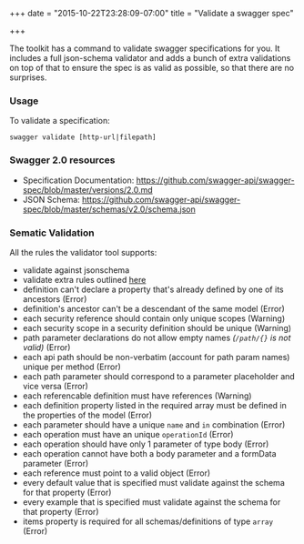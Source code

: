 +++
date = "2015-10-22T23:28:09-07:00"
title = "Validate a swagger spec"

+++

The toolkit has a command to validate swagger specifications for you.
It includes a full json-schema validator and adds a bunch of extra validations on top of that to ensure the spec
is as valid as possible, so that there are no surprises.

### Usage

To validate a specification:

```
swagger validate [http-url|filepath]
```

### Swagger 2.0 resources

* Specification Documentation: https://github.com/swagger-api/swagger-spec/blob/master/versions/2.0.md
* JSON Schema: https://github.com/swagger-api/swagger-spec/blob/master/schemas/v2.0/schema.json

### Sematic Validation

All the rules the validator tool supports:

*	validate against jsonschema
*	validate extra rules outlined [here](https://github.com/apigee-127/sway/blob/master/docs/versions/2.0.md#semantic-validation)
  * definition can't declare a property that's already defined by one of its ancestors (Error)
  * definition's ancestor can't be a descendant of the same model (Error)
  * each security reference should contain only unique scopes (Warning)
  * each security scope in a security definition should be unique (Warning)
  * path parameter declarations do not allow empty names _(`/path/{}` is not valid)_ (Error)
  * each api path should be non-verbatim (account for path param names) unique per method (Error)
  * each path parameter should correspond to a parameter placeholder and vice versa (Error)
  * each referencable definition must have references (Warning)
  * each definition property listed in the required array must be defined in the properties of the model (Error)
  * each parameter should have a unique `name` and `in` combination (Error)
  * each operation must have an unique `operationId` (Error)
  * each operation should have only 1 parameter of type body (Error)
  * each operation cannot have both a body parameter and a formData parameter (Error)
  * each reference must point to a valid object (Error)
  * every default value that is specified must validate against the schema for that property (Error)
  * every example that is specified must validate against the schema for that property (Error)
  * items property is required for all schemas/definitions of type `array` (Error)
